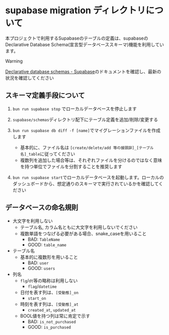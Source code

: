 # supabase migration ディレクトリについて

本プロジェクトで利用するSupabaseのテーブルの定義は、supabaseのDeclarative Database Schema(宣言型データベーススキーマ)機能を利用しています。

> [!WARNING]
>
> [Declarative database schemas - Supabase]のドキュメントを確認し、最新の状況を確認してください

## スキーマ定義手段について

1. `bun run supabase stop` でローカルデータベースを停止します
1. `supabase/schemas`ディレクトリ配下にテーブル定義を追加/削除/変更する
1. `bun run supabase db diff -f [name]`でマイグレーションファイルを作成します

    - 基本的に、ファイル名は `[create/delete/add 等の接頭辞]_[テーブル名]_table`に従ってください
    - 複数列を追加した場合等は、それぞれファイルを分けるのではなく意味を持つ単位でファイルを分割することを推奨します

1. `bun run supabase start`でローカルデータベースを起動します。ローカルのダッシュボードから、想定通りのスキーマで実行されているかを確認してください

[Declarative database schemas - Supabase]: https://supabase.com/docs/guides/local-development/declarative-database-schemas#other-entities

## データベースの命名規則

- 大文字を利用しない
  - テーブル名, カラム名ともに大文字を利用しないでください
  - 複数単語をつなげる必要がある場合、snake_caseを用いること
    - BAD: `TableName`
    - GOOD: `table_name`
- テーブル名
  - 基本的に複数形を用いること
    - BAD: `user`
    - GOOD: `users`
- 列名
  - `flg`/`dt`等の略称は利用しない
    - `flag`/`datetime`
  - 日付を表す列は、`[受動態]_on`
    - `start_on`
  - 時刻を表す列は、`[受動態]_at`
    - `created_at`, `updated_at`
  - BOOL値を持つ列は常に肯定で示す
    - BAD: `is_not_purchased`
    - GOOD: `is_purchased`
